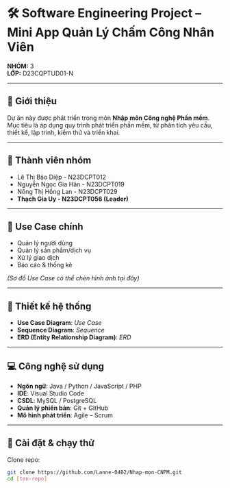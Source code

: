 # 🛠️ Software Engineering Project – Mini App Quản Lý Chấm Công Nhân Viên  
**NHÓM:** 3  
**LỚP:** D23CQPTUD01-N  

---

## 📌 Giới thiệu  
Dự án này được phát triển trong môn **Nhập môn Công nghệ Phần mềm**.  
Mục tiêu là áp dụng quy trình phát triển phần mềm, từ phân tích yêu cầu, thiết kế, lập trình, kiểm thử và triển khai.  

---

## 👥 Thành viên nhóm  
- Lê Thị Bảo Diệp - N23DCPT012  
- Nguyễn Ngọc Gia Hân - N23DCPT019  
- Nông Thị Hồng Lan - N23DCPT029  
- **Thạch Gia Uy - N23DCPT056 (Leader)**  

---

## 🎯 Use Case chính  
- Quản lý người dùng  
- Quản lý sản phẩm/dịch vụ  
- Xử lý giao dịch  
- Báo cáo & thống kê  

*(Sơ đồ Use Case có thể chèn hình ảnh tại đây)*  

---

## 📐 Thiết kế hệ thống  
- **Use Case Diagram**: *Use Case*  
- **Sequence Diagram**: *Sequence*  
- **ERD (Entity Relationship Diagram)**: *ERD*  

---

## 💻 Công nghệ sử dụng  
- **Ngôn ngữ**: Java / Python / JavaScript / PHP  
- **IDE**: Visual Studio Code  
- **CSDL**: MySQL / PostgreSQL  
- **Quản lý phiên bản**: Git + GitHub  
- **Mô hình phát triển**: Agile – Scrum  

---

## 🚀 Cài đặt & chạy thử  
Clone repo:  
```bash
git clone https://github.com/Lanne-0402/Nhap-mon-CNPM.git
cd [ten-repo]
